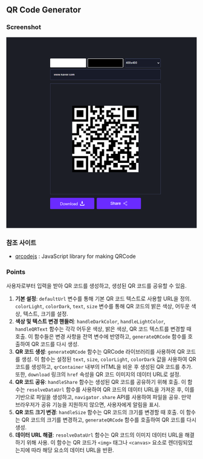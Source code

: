 ## QR Code Generator

### Screenshot

![screenshot](screenshot.png)

### 참조 사이트

- [qrcodejs](https://cdnjs.com/libraries/qrcodejs) : JavaScript library for making QRCode

### Points

사용자로부터 입력을 받아 QR 코드를 생성하고, 생성된 QR 코드를 공유할 수 있음.

1. **기본 설정**: `defaultUrl` 변수를 통해 기본 QR 코드 텍스트로 사용할 URL을 정의. `colorLight`, `colorDark`, `text`, `size` 변수를 통해 QR 코드의 밝은 색상, 어두운 색상, 텍스트, 크기를 설정.
2. **색상 및 텍스트 변경 핸들러**: `handleDarkColor`, `handleLightColor`, `handleQRText` 함수는 각각 어두운 색상, 밝은 색상, QR 코드 텍스트를 변경할 때 호출. 이 함수들은 변경 사항을 전역 변수에 반영하고, `generateQRCode` 함수를 호출하여 QR 코드를 다시 생성.
3. **QR 코드 생성**: `generateQRCode` 함수는 QRCode 라이브러리를 사용하여 QR 코드를 생성. 이 함수는 설정된 `text`, `size`, `colorLight`, `colorDark` 값을 사용하여 QR 코드를 생성하고, `qrContainer` 내부의 HTML을 비운 후 생성된 QR 코드를 추가. 또한, `download` 링크의 `href` 속성을 QR 코드 이미지의 데이터 URL로 설정.
4. **QR 코드 공유**: `handleShare` 함수는 생성된 QR 코드를 공유하기 위해 호출. 이 함수는 `resolveDataUrl` 함수를 사용하여 QR 코드의 데이터 URL을 가져온 후, 이를 기반으로 파일을 생성하고, `navigator.share` API를 사용하여 파일을 공유. 만약 브라우저가 공유 기능을 지원하지 않으면, 사용자에게 알림을 표시.
5. **QR 코드 크기 변경**: `handleSize` 함수는 QR 코드의 크기를 변경할 때 호출. 이 함수는 QR 코드의 크기를 변경하고, `generateQRCode` 함수를 호출하여 QR 코드를 다시 생성.
6. **데이터 URL 해결**: `resolveDataUrl` 함수는 QR 코드의 이미지 데이터 URL을 해결하기 위해 사용. 이 함수는 QR 코드가 `<img>` 태그나 `<canvas>` 요소로 렌더링되었는지에 따라 해당 요소의 데이터 URL을 반환.
